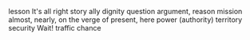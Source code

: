 lesson
It's all right
story
ally
dignity
question
argument, reason
mission
almost, nearly, on the verge of
present, here
power (authority)
territory
security
Wait!
traffic
chance
